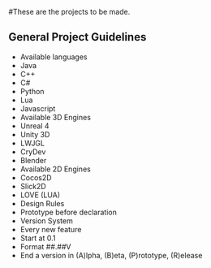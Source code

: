 #These are the projects to be made.

General Project Guidelines
---
* Available languages
 * Java
 * C++
 * C#
 * Python
 * Lua
 * Javascript
* Available 3D Engines
 * Unreal 4
 * Unity 3D
 * LWJGL
 * CryDev
 * Blender
* Available 2D Engines
 * Cocos2D
 * Slick2D
 * LOVE (LUA)
* Design Rules
 * Prototype before declaration
* Version System
 * Every new feature
 * Start at 0.1
 * Format ##.##V
 * End a version in (A)lpha, (B)eta, (P)rototype, (R)elease
